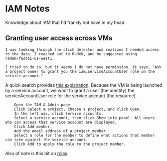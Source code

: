 # IAM Notes

Knowledge about IAM that I'd frankly not have in my head.

## Granting user access across VMs

```
I was looking through the click detector and realized I needed access to the data. I reached out to Radek, and he suggested using 
radek-fastai-us-west1.

I tried to do so, but it seems I do not have permission. It says, "Ask a project owner to grant you the iam.serviceAccountUser role on the service account."
```

A quick search provides [this explanation](https://cloud.google.com/iam/docs/granting-roles-to-service-accounts). Because the VM is being launched by a service account, we want to grant a user (the identity) the serviceAccountUser role for the service account (the resource).

```
    Open the IAM & Admin page
    Click Select a project, choose a project, and click Open.
    In the left nav, click Service accounts.
    Select a service account, then click Show info panel. All users who can access that service account are displayed.
    Click Add member.
    Add the email address of a project member.
    Select a role for the member to define what actions that member can take against the service account.
    Click Add to apply the role to the project member.
```

Also of note is this bit on [roles](https://cloud.google.com/iam/docs/understanding-roles).

